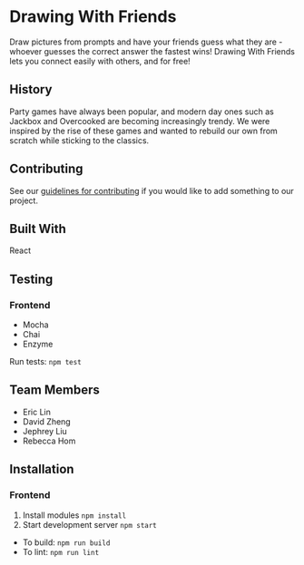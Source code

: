 # Drawing With Friends
Draw pictures from prompts and have your friends guess what they are - whoever 
guesses the correct answer the fastest wins! Drawing With Friends lets you 
connect easily with others, and for free! 

## History
Party games have always been popular, and modern day ones such as Jackbox 
and Overcooked are becoming increasingly trendy. We were inspired by the 
rise of these games and wanted to rebuild our own from scratch while 
sticking to the classics.

## Contributing
See our [guidelines for contributing](./CONTRIBUTING.md) if you would like 
to add something to our project.

## Built With
React

## Testing
### Frontend
- Mocha
- Chai
- Enzyme

Run tests: `npm test`

## Team Members
* Eric Lin
* David Zheng
* Jephrey Liu
* Rebecca Hom

## Installation
### Frontend
1. Install modules `npm install`
2. Start development server `npm start`

- To build: `npm run build`
- To lint: `npm run lint`
